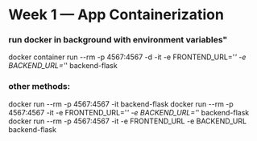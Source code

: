 # Week 1 — App Containerization

### run docker in background with environment variables"
docker container run --rm -p 4567:4567 -d -it -e FRONTEND_URL='*' -e BACKEND_URL='*' backend-flask

### other methods:
docker run --rm -p 4567:4567 -it backend-flask
docker run --rm -p 4567:4567 -it -e FRONTEND_URL='*' -e BACKEND_URL='*' backend-flask
docker run --rm -p 4567:4567 -it  -e FRONTEND_URL -e BACKEND_URL backend-flask
